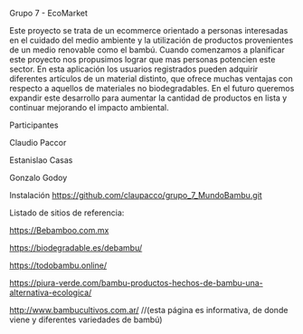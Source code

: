 Grupo 7 - EcoMarket

Este proyecto se trata de un ecommerce orientado a personas interesadas en el cuidado del medio ambiente y la utilización de productos provenientes de un medio renovable como el bambú. Cuando comenzamos a planificar este proyecto nos propusimos lograr que mas personas potencien este sector. En esta aplicación los usuarios registrados pueden adquirir diferentes artículos de un material distinto, que ofrece muchas ventajas con respecto a aquellos de materiales no biodegradables. En el futuro queremos expandir este desarrollo para aumentar la cantidad de productos en lista y continuar mejorando el impacto ambiental.


Participantes

Claudio Paccor

Estanislao Casas

Gonzalo Godoy


Instalación
https://github.com/claupacco/grupo_7_MundoBambu.git


Listado de sitios de referencia:

https://Bebamboo.com.mx

https://biodegradable.es/debambu/

https://todobambu.online/ 

https://piura-verde.com/bambu-productos-hechos-de-bambu-una-alternativa-ecologica/

http://www.bambucultivos.com.ar/ //(esta página es informativa, de donde viene y diferentes variedades de bambú)

